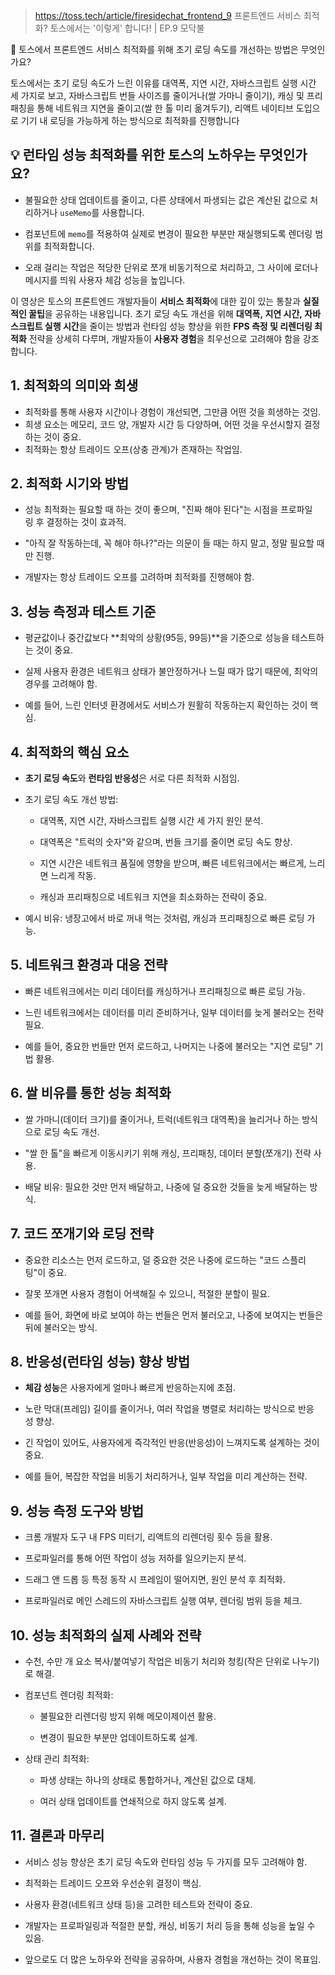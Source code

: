 > https://toss.tech/article/firesidechat_frontend_9
> 프론트엔드 서비스 최적화? 토스에서는 '이렇게' 합니다! | EP.9 모닥불


📌 토스에서 프론트엔드 서비스 최적화를 위해 초기 로딩 속도를 개선하는 방법은 무엇인가요?

토스에서는 초기 로딩 속도가 느린 이유를 대역폭, 지연 시간, 자바스크립트 실행 시간 세 가지로 보고, 자바스크립트 번들 사이즈를 줄이거나(쌀 가마니 줄이기), 캐싱 및 프리패칭을 통해 네트워크 지연을 줄이고(쌀 한 톨 미리 옮겨두기), 리액트 네이티브 도입으로 기기 내 로딩을 가능하게 하는 방식으로 최적화를 진행합니다  

## 💡 런타임 성능 최적화를 위한 토스의 노하우는 무엇인가요?

- 불필요한 상태 업데이트를 줄이고, 다른 상태에서 파생되는 값은 계산된 값으로 처리하거나 `useMemo`를 사용합니다.  
    
- 컴포넌트에 `memo`를 적용하여 실제로 변경이 필요한 부분만 재실행되도록 렌더링 범위를 최적화합니다.  
    
- 오래 걸리는 작업은 적당한 단위로 쪼개 비동기적으로 처리하고, 그 사이에 로더나 메시지를 띄워 사용자 체감 성능을 높입니다.  
    

이 영상은 토스의 프론트엔드 개발자들이 **서비스 최적화**에 대한 깊이 있는 통찰과 **실질적인 꿀팁**을 공유하는 내용입니다. 초기 로딩 속도 개선을 위해 **대역폭, 지연 시간, 자바스크립트 실행 시간**을 줄이는 방법과 런타임 성능 향상을 위한 **FPS 측정 및 리렌더링 최적화** 전략을 상세히 다루며, 개발자들이 **사용자 경험**을 최우선으로 고려해야 함을 강조합니다.

  

## 1. 최적화의 의미와 희생

- 최적화를 통해 사용자 시간이나 경험이 개선되면, 그만큼 어떤 것을 희생하는 것임.
- 희생 요소는 메모리, 코드 양, 개발자 시간 등 다양하며, 어떤 것을 우선시할지 결정하는 것이 중요.
- 최적화는 항상 트레이드 오프(상충 관계)가 존재하는 작업임.
## 2. 최적화 시기와 방법

- 성능 최적화는 필요할 때 하는 것이 좋으며, "진짜 해야 된다"는 시점을 프로파일링 후 결정하는 것이 효과적.
    
- "아직 잘 작동하는데, 꼭 해야 하나?"라는 의문이 들 때는 하지 말고, 정말 필요할 때만 진행.
    
- 개발자는 항상 트레이드 오프를 고려하며 최적화를 진행해야 함.
    

## 3. 성능 측정과 테스트 기준

- 평균값이나 중간값보다 **최악의 상황(95등, 99등)**을 기준으로 성능을 테스트하는 것이 중요.
    
- 실제 사용자 환경은 네트워크 상태가 불안정하거나 느릴 때가 많기 때문에, 최악의 경우를 고려해야 함.
    
- 예를 들어, 느린 인터넷 환경에서도 서비스가 원활히 작동하는지 확인하는 것이 핵심.
    

## 4. 최적화의 핵심 요소

- **초기 로딩 속도**와 **런타임 반응성**은 서로 다른 최적화 시점임.
    
- 초기 로딩 속도 개선 방법:
    
    - 대역폭, 지연 시간, 자바스크립트 실행 시간 세 가지 원인 분석.
        
    - 대역폭은 "트럭의 숫자"와 같으며, 번들 크기를 줄이면 로딩 속도 향상.
        
    - 지연 시간은 네트워크 품질에 영향을 받으며, 빠른 네트워크에서는 빠르게, 느리면 느리게 작동.
        
    - 캐싱과 프리패칭으로 네트워크 지연을 최소화하는 전략이 중요.
        
    
- 예시 비유: 냉장고에서 바로 꺼내 먹는 것처럼, 캐싱과 프리패칭으로 빠른 로딩 가능.
    

## 5. 네트워크 환경과 대응 전략

- 빠른 네트워크에서는 미리 데이터를 캐싱하거나 프리패칭으로 빠른 로딩 가능.
    
- 느린 네트워크에서는 데이터를 미리 준비하거나, 일부 데이터를 늦게 불러오는 전략 필요.
    
- 예를 들어, 중요한 번들만 먼저 로드하고, 나머지는 나중에 불러오는 "지연 로딩" 기법 활용.
    

## 6. 쌀 비유를 통한 성능 최적화

- 쌀 가마니(데이터 크기)를 줄이거나, 트럭(네트워크 대역폭)을 늘리거나 하는 방식으로 로딩 속도 개선.
    
- "쌀 한 톨"을 빠르게 이동시키기 위해 캐싱, 프리패칭, 데이터 분할(쪼개기) 전략 사용.
    
- 배달 비유: 필요한 것만 먼저 배달하고, 나중에 덜 중요한 것들을 늦게 배달하는 방식.
    

## 7. 코드 쪼개기와 로딩 전략

- 중요한 리소스는 먼저 로드하고, 덜 중요한 것은 나중에 로드하는 "코드 스플리팅"이 중요.
    
- 잘못 쪼개면 사용자 경험이 어색해질 수 있으니, 적절한 분할이 필요.
    
- 예를 들어, 화면에 바로 보여야 하는 번들은 먼저 불러오고, 나중에 보여지는 번들은 뒤에 불러오는 방식.
    

## 8. 반응성(런타임 성능) 향상 방법

- **체감 성능**은 사용자에게 얼마나 빠르게 반응하는지에 초점.
    
- 노란 막대(프레임) 길이를 줄이거나, 여러 작업을 병렬로 처리하는 방식으로 반응성 향상.
    
- 긴 작업이 있어도, 사용자에게 즉각적인 반응(반응성)이 느껴지도록 설계하는 것이 중요.
    
- 예를 들어, 복잡한 작업을 비동기 처리하거나, 일부 작업을 미리 계산하는 전략.
    

## 9. 성능 측정 도구와 방법

- 크롬 개발자 도구 내 FPS 미터기, 리액트의 리렌더링 횟수 등을 활용.
    
- 프로파일러를 통해 어떤 작업이 성능 저하를 일으키는지 분석.
    
- 드래그 앤 드롭 등 특정 동작 시 프레임이 떨어지면, 원인 분석 후 최적화.
    
- 프로파일러로 메인 스레드의 자바스크립트 실행 여부, 렌더링 범위 등을 체크.
    

## 10. 성능 최적화의 실제 사례와 전략

- 수천, 수만 개 요소 복사/붙여넣기 작업은 비동기 처리와 청킹(작은 단위로 나누기)로 해결.
    
- 컴포넌트 렌더링 최적화:
    
    - 불필요한 리렌더링 방지 위해 메모이제이션 활용.
        
    - 변경이 필요한 부분만 업데이트하도록 설계.
        
    
- 상태 관리 최적화:
    
    - 파생 상태는 하나의 상태로 통합하거나, 계산된 값으로 대체.
        
    - 여러 상태 업데이트를 연쇄적으로 하지 않도록 설계.
        
    

## 11. 결론과 마무리

- 서비스 성능 향상은 초기 로딩 속도와 런타임 성능 두 가지를 모두 고려해야 함.
    
- 최적화는 트레이드 오프와 우선순위 결정이 핵심.
    
- 사용자 환경(네트워크 상태 등)을 고려한 테스트와 전략이 중요.
    
- 개발자는 프로파일링과 적절한 분할, 캐싱, 비동기 처리 등을 통해 성능을 높일 수 있음.
    
- 앞으로도 더 많은 노하우와 전략을 공유하며, 사용자 경험을 개선하는 것이 목표임.
    

  

